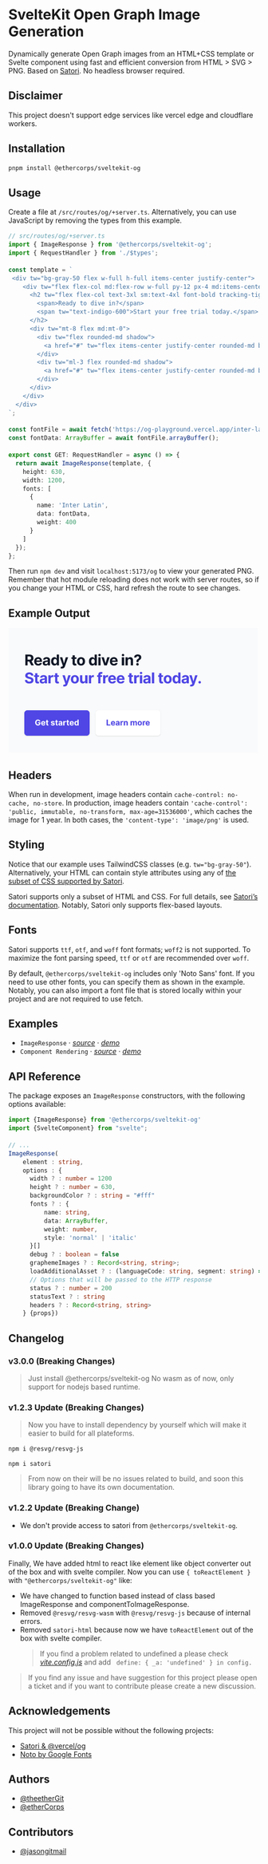 # SvelteKit Open Graph Image Generation

Dynamically generate Open Graph images from an HTML+CSS template or Svelte component using fast and efficient conversion from HTML > SVG > PNG. Based on [Satori](https://github.com/vercel/satori#documentation). No headless browser required.

## Disclaimer
This project doesn't support edge services like vercel edge and cloudflare workers.

## Installation

```bash
pnpm install @ethercorps/sveltekit-og
```

## Usage

Create a file at `/src/routes/og/+server.ts`. Alternatively, you can use JavaScript by removing the types from this example.

```typescript
// src/routes/og/+server.ts
import { ImageResponse } from '@ethercorps/sveltekit-og';
import { RequestHandler } from './$types';

const template = `
 <div tw="bg-gray-50 flex w-full h-full items-center justify-center">
    <div tw="flex flex-col md:flex-row w-full py-12 px-4 md:items-center justify-between p-8">
      <h2 tw="flex flex-col text-3xl sm:text-4xl font-bold tracking-tight text-gray-900 text-left">
        <span>Ready to dive in?</span>
        <span tw="text-indigo-600">Start your free trial today.</span>
      </h2>
      <div tw="mt-8 flex md:mt-0">
        <div tw="flex rounded-md shadow">
          <a href="#" tw="flex items-center justify-center rounded-md border border-transparent bg-indigo-600 px-5 py-3 text-base font-medium text-white">Get started</a>
        </div>
        <div tw="ml-3 flex rounded-md shadow">
          <a href="#" tw="flex items-center justify-center rounded-md border border-transparent bg-white px-5 py-3 text-base font-medium text-indigo-600">Learn more</a>
        </div>
      </div>
    </div>
  </div>
`;

const fontFile = await fetch('https://og-playground.vercel.app/inter-latin-ext-400-normal.woff');
const fontData: ArrayBuffer = await fontFile.arrayBuffer();

export const GET: RequestHandler = async () => {
  return await ImageResponse(template, {
    height: 630,
    width: 1200,
    fonts: [
      {
        name: 'Inter Latin',
        data: fontData,
        weight: 400
      }
    ]
  });
};
```

Then run `npm dev` and visit `localhost:5173/og` to view your generated PNG. Remember that hot module reloading does not work with server routes, so if you change your HTML or CSS, hard refresh the route to see changes.

## Example Output

![Rendered OG image](static/demo.png)

## Headers

When run in development, image headers contain `cache-control: no-cache, no-store`. In production, image headers contain `'cache-control': 'public, immutable, no-transform, max-age=31536000'`, which caches the image for 1 year. In both cases, the `'content-type': 'image/png'` is used.

## Styling

Notice that our example uses TailwindCSS classes (e.g. `tw="bg-gray-50"`). Alternatively, your HTML can contain style attributes using any of [the subset of CSS supported by Satori](https://github.com/vercel/satori#css).

Satori supports only a subset of HTML and CSS. For full details, see [Satori’s documentation](https://github.com/vercel/satori#documentation). Notably, Satori only supports flex-based layouts.

## Fonts

Satori supports `ttf`, `otf`, and `woff` font formats; `woff2` is not supported. To maximize the font parsing speed, `ttf` or `otf` are recommended over `woff`.

By default, `@ethercorps/sveltekit-og` includes only 'Noto Sans' font. If you need to use other fonts, you can specify them as shown in the example. Notably, you can also import a font file that is stored locally within your project and are not required to use fetch.

## Examples

- `ImageResponse` · [_source_](/src/routes/+server.ts) · [_demo_](https://sveltekit-og-five.vercel.app)
- `Component Rendering` · [_source_](/src/routes/sc/+server.ts) · [_demo_](https://sveltekit-og-five.vercel.app/sc)

## API Reference

The package exposes an `ImageResponse` constructors, with the following options available:

```typescript
import {ImageResponse} from '@ethercorps/sveltekit-og'
import {SvelteComponent} from "svelte";

// ...
ImageResponse(
    element : string,
    options : {
      width ? : number = 1200
      height ? : number = 630,
      backgroundColor ? : string = "#fff"
      fonts ? : {
          name: string,
          data: ArrayBuffer,
          weight: number,
          style: 'normal' | 'italic'
      }[]
      debug ? : boolean = false
      graphemeImages ? : Record<string, string>;
      loadAdditionalAsset ? : (languageCode: string, segment: string) => Promise<SatoriOptions["fonts"] | string | undefined>;
      // Options that will be passed to the HTTP response
      status ? : number = 200
      statusText ? : string
      headers ? : Record<string, string>
    } {props})
```

## Changelog

### v3.0.0 (Breaking Changes)

> Just install @ethercorps/sveltekit-og
> No wasm as of now, only support for nodejs based runtime.

### v1.2.3 Update (Breaking Changes)

> Now you have to install dependency by yourself which will make it easier to build for all plateforms.

```
npm i @resvg/resvg-js
```

```
npm i satori
```

> From now on their will be no issues related to build, and soon this library going to have its own documentation.

### v1.2.2 Update (Breaking Change)

- We don't provide access to satori from `@ethercorps/sveltekit-og`.

### v1.0.0 Update (Breaking Changes)

Finally, We have added html to react like element like object converter out of the box and with svelte compiler.
Now you can use `{ toReactElement }` with `"@ethercorps/sveltekit-og"` like:

- We have changed to function based instead of class based ImageResponse and componentToImageResponse.
- Removed `@resvg/resvg-wasm` with `@resvg/resvg-js` because of internal errors.
- Removed `satori-html` because now we have `toReactElement` out of the box with svelte compiler.
  > If you find a problem related to undefined a please check [_vite.config.js_](/vite.config.ts) and add ` define: { _a: 'undefined' } in config.`

> If you find any issue and have suggestion for this project please open a ticket and if you want to contribute please create a new discussion.

## Acknowledgements

This project will not be possible without the following projects:

- [Satori & @vercel/og](https://github.com/vercel/satori)
- [Noto by Google Fonts](https://fonts.google.com/noto)

[//]: # (- [svg2png-wasm]&#40;https://github.com/ssssota/svg2png-wasm&#41;)

## Authors

- [@theetherGit](https://www.github.com/theetherGit)
- [@etherCorps](https://www.github.com/etherCorps)

## Contributors

- [@jasongitmail](https://github.com/jasongitmail)

